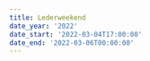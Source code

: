 ```yaml
---
title: Lederweekend
date_year: '2022'
date_start: '2022-03-04T17:00:00'
date_end: '2022-03-06T00:00:00'
---
```



